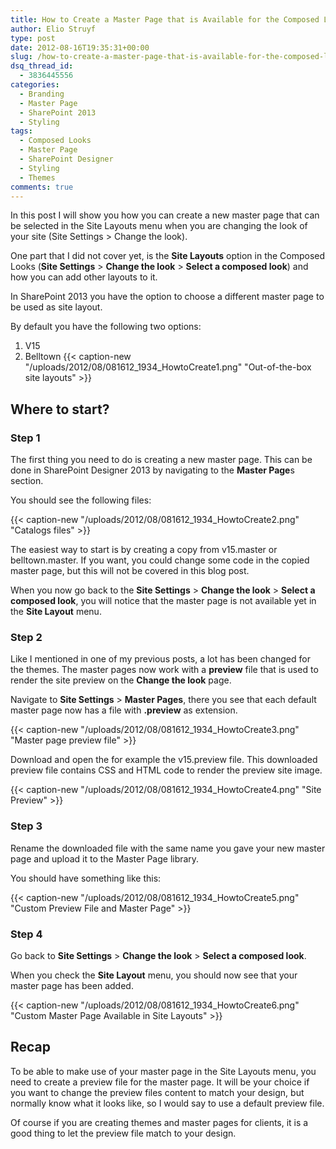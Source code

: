 ```yaml
---
title: How to Create a Master Page that is Available for the Composed Looks
author: Elio Struyf
type: post
date: 2012-08-16T19:35:31+00:00
slug: /how-to-create-a-master-page-that-is-available-for-the-composed-looks/
dsq_thread_id:
  - 3836445556
categories:
  - Branding
  - Master Page
  - SharePoint 2013
  - Styling
tags:
  - Composed Looks
  - Master Page
  - SharePoint Designer
  - Styling
  - Themes
comments: true
---
```


In this post I will show you how you can create a new master page that can be selected in the Site Layouts menu when you are changing the look of your site (Site Settings > Change the look).

One part that I did not cover yet, is the **Site Layouts** option in the Composed Looks (**Site Settings** > **Change the look** > **Select a composed look**) and how you can add other layouts to it.

In SharePoint 2013 you have the option to choose a different master page to be used as site layout.

By default you have the following two options:

1.  V15
2.  Belltown
{{< caption-new "/uploads/2012/08/081612_1934_HowtoCreate1.png" "Out-of-the-box site layouts" >}}

## Where to start?

### Step 1

The first thing you need to do is creating a new master page. This can be done in SharePoint Designer 2013 by navigating to the **Master Page**s section.

You should see the following files:

{{< caption-new "/uploads/2012/08/081612_1934_HowtoCreate2.png" "Catalogs files" >}}

The easiest way to start is by creating a copy from v15.master or belltown.master. If you want, you could change some code in the copied master page, but this will not be covered in this blog post.

When you now go back to the **Site Settings** > **Change the look** > **Select a composed look**, you will notice that the master page is not available yet in the **Site Layout** menu.

### Step 2

Like I mentioned in one of my previous posts, a lot has been changed for the themes. The master pages now work with a **preview** file that is used to render the site preview on the **Change the look** page.

Navigate to **Site Settings** > **Master Pages**, there you see that each default master page now has a file with **.preview** as extension.

{{< caption-new "/uploads/2012/08/081612_1934_HowtoCreate3.png" "Master page preview file" >}}

Download and open the for example the v15.preview file. This downloaded preview file contains CSS and HTML code to render the preview site image.

{{< caption-new "/uploads/2012/08/081612_1934_HowtoCreate4.png" "Site Preview" >}}

### Step 3

Rename the downloaded file with the same name you gave your new master page and upload it to the Master Page library.

You should have something like this:

{{< caption-new "/uploads/2012/08/081612_1934_HowtoCreate5.png" "Custom Preview File and Master Page" >}}

### Step 4

Go back to **Site Settings** > **Change the look** > **Select a composed look**.

When you check the **Site Layout** menu, you should now see that your master page has been added.

{{< caption-new "/uploads/2012/08/081612_1934_HowtoCreate6.png" "Custom Master Page Available in Site Layouts" >}}

## Recap

To be able to make use of your master page in the Site Layouts menu, you need to create a preview file for the master page. It will be your choice if you want to change the preview files content to match your design, but normally know what it looks like, so I would say to use a default preview file.

Of course if you are creating themes and master pages for clients, it is a good thing to let the preview file match to your design.